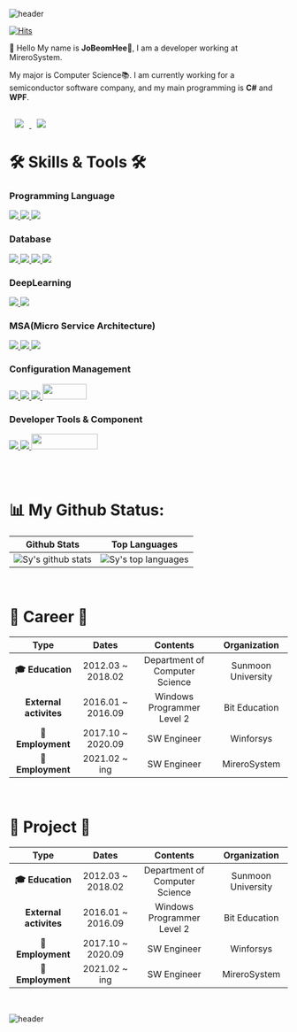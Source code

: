 ![header](https://capsule-render.vercel.app/api?type=wave&color=gradient&height=250&text=BeomBeomJoJo👋&fontSize=40)

[![Hits](https://hits.seeyoufarm.com/api/count/incr/badge.svg?url=https%3A%2F%2Fgithub.com%2FJoBeomHee&count_bg=%2379C83D&title_bg=%23555555&icon=&icon_color=%23E7E7E7&title=hits&edge_flat=false)](https://hits.seeyoufarm.com)

👋 Hello My name is **JoBeomHee🧑**, I am a developer working at MireroSystem.

My major is Computer Science📚. I am currently working for a semiconductor software company, and my main programming is **C#** and **WPF**.

<br/>

<a href="https://jobeomhee.github.io/">
    <img 
        src="http://img.shields.io/badge/-Tech%20Blog-655ced?style=flat&logo=github&link=https://alpox.kr"
        style="height : auto; margin-left : 10px; margin-right : 10px;"/>
</a>
<a href="https://afsdzvcx123.tistory.com/">
    <img 
        src="http://img.shields.io/badge/-Tistory%20Blog-orange?style=flat&logo=github&link=https://alpox.kr"
        style="height : auto; margin-left : 10px; margin-right : 10px;"/>
</a>

<h1 align="left"> 🛠 Skills & Tools 🛠 </h1>

<p align="left">

  ### **Programming Language**  
  <!-- Language -->
  <a href="https://https://docs.microsoft.com/ko-kr/dotnet/csharp/">
    <img src="https://img.shields.io/badge/c%23-%23239120.svg?style=for-the-badge&logo=c-sharp&logoColor=white">
  </a>
  
  <a href="https://www.python.org/">
    <img src="https://img.shields.io/badge/python-3670A0?style=for-the-badge&logo=python&logoColor=ffdd54">
  </a>
  
  <a href="https://www.java.com/ko/">
    <img src="https://img.shields.io/badge/java-%23ED8B00.svg?style=for-the-badge&logo=java&logoColor=white">
  </a>
    
  ### **Database**  
  <!-- DB -->
  <a href="https://www.oracle.com/kr/index.html">
    <img src="https://img.shields.io/badge/Oracle-F80000?style=for-the-badge&logo=oracle&logoColor=white">
  </a>
    
  <a href="https://www.oracle.com/kr/index.html">
    <img src="https://img.shields.io/badge/MySQL-blue?style=for-the-badge&logo=MySQL&logoColor=white">
  </a>
  
  <a href="https://www.mongodb.com/">
    <img src="https://img.shields.io/badge/MongoDB-%234ea94b.svg?style=for-the-badge&logo=mongodb&logoColor=white">
  </a>
  
  <a href="https://www.postgresql.org/">
    <img src="https://img.shields.io/badge/postgres-%23316192.svg?style=for-the-badge&logo=postgresql&logoColor=white">
  </a>
  
  ### **DeepLearning**
  <!-- DeepLearning -->
  <a href="https://www.tensorflow.org/?hl=ko">
    <img src="https://img.shields.io/badge/TensorFlow-%23FF6F00.svg?style=for-the-badge&logo=TensorFlow&logoColor=white">
  </a>
  
  <a href="https://www.tensorflow.org/?hl=ko">
    <img src="https://img.shields.io/badge/Keras-%23D00000.svg?style=for-the-badge&logo=Keras&logoColor=white">
  </a>
  
  ### **MSA(Micro Service Architecture)**
  <!-- Skill -->
  <a href="https://www.docker.com/">
    <img src="https://img.shields.io/badge/docker-%230db7ed.svg?style=for-the-badge&logo=docker&logoColor=white">
  </a>
  
  <a href="https://www.rabbitmq.com/">
    <img src="https://img.shields.io/badge/Rabbitmq-FF6600?style=for-the-badge&logo=rabbitmq&logoColor=white">
  </a>
    
  <a href="https://grpc.io/">
    <img src="https://img.shields.io/badge/gRPC-4285F4?style=for-the-badge&logo=Google&logoColor=white">
  </a>
  
  ### **Configuration Management**
  <!-- configuration management -->
  <a href="https://github.com/">
    <img src="https://img.shields.io/badge/github-black.svg?style=for-the-badge&logo=GitHub&logoColor=#181717">
  </a>
  
  <a href="https://git-scm.com/">
    <img src="https://img.shields.io/badge/Git-green.svg?style=for-the-badge&logo=Git&logoColor=#181717">
  </a>
    
  <a href="https://about.gitlab.com/">
    <img src="https://img.shields.io/badge/GitLab-gold.svg?style=for-the-badge&logo=GitLab&logoColor=#FCA121">
  </a>
    
  <a href="https://slack.com/intl/ko-kr/">
    <img height="28" width="80" src="https://img.shields.io/badge/Slack-4A154B.svg?style=for-the-badge&logo=Slack&logoColor=#4A154B">
  </a>
  
  ### **Developer Tools & Component**
  <!-- Tools -->
  <a href="https://https://visualstudio.microsoft.com/ko/">
    <img src="https://img.shields.io/badge/Visual%20Studio-5C2D91.svg?style=for-the-badge&logo=visual-studio&logoColor=white">
  </a>
  <a href="https://code.visualstudio.com/">
    <img src="https://img.shields.io/badge/VS%20Code-007ACC?&style=for-the-badge&logo=visual-studio-code&logoColor=white">
  </a>
  <a href="https://www.devexpress.com/">
    <img height="28" width="120" src="https://img.shields.io/badge/DevExpress-green?style=flat-square&logo=DevExpress&logoColor=#FF7200"/></a> <br/>
  </a>
  <br>
 
</p>

<br/>

<h1 align="left"> 📊 My Github Status: </h1>

| Github Stats | Top Languages |
| --- | --- |
| ![Sy's github stats](https://github-readme-stats.vercel.app/api?username=jobeomhee&show_icons=true&title_color=f6c32c&icon_color=f6c32c&text_color=9f9f9f&bg_color=151515&count_private=true) | ![Sy's top languages](https://github-readme-stats.vercel.app/api/top-langs/?username=jobeomhee&show_icons=true&title_color=f6c32c&icon_color=f6c32c&text_color=9f9f9f&bg_color=151515&count_private=true&layout=compact) |

<br/>

<h1 align="left"> 💜 Career 💜 </h1>

| **Type**   |      **Dates**      |  **Contents** |  **Organization** |
|:----------:|:-------------:|:------:|:------:|
| **🎓 Education** |  2012.03 ~ 2018.02 | Department of Computer Science | Sunmoon University |
| **External activites** |    2016.01 ~ 2016.09   |   Windows Programmer Level 2  | Bit Education |
| **🏢Employment** |    2017.10 ~ 2020.09   |   SW Engineer  | Winforsys |
| **🏢Employment** |    2021.02 ~ ing   |   SW Engineer  | MireroSystem |

<br/>

<h1 align="left"> 📃 Project 📃 </h1>

| **Type**   |      **Dates**      |  **Contents** |  **Organization** |
|:----------:|:-------------:|:------:|:------:|
| **🎓 Education** |  2012.03 ~ 2018.02 | Department of Computer Science | Sunmoon University |
| **External activites** |    2016.01 ~ 2016.09   |   Windows Programmer Level 2  | Bit Education |
| **🏢Employment** |    2017.10 ~ 2020.09   |   SW Engineer  | Winforsys |
| **🏢Employment** |    2021.02 ~ ing   |   SW Engineer  | MireroSystem |

<br/>

![header](https://capsule-render.vercel.app/api?type=wave&section=footer&color=gradient)
